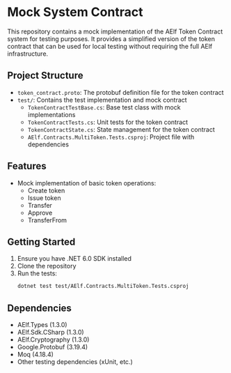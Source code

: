 # Mock System Contract

This repository contains a mock implementation of the AElf Token Contract system for testing purposes. It provides a simplified version of the token contract that can be used for local testing without requiring the full AElf infrastructure.

## Project Structure

- `token_contract.proto`: The protobuf definition file for the token contract
- `test/`: Contains the test implementation and mock contract
  - `TokenContractTestBase.cs`: Base test class with mock implementations
  - `TokenContractTests.cs`: Unit tests for the token contract
  - `TokenContractState.cs`: State management for the token contract
  - `AElf.Contracts.MultiToken.Tests.csproj`: Project file with dependencies

## Features

- Mock implementation of basic token operations:
  - Create token
  - Issue token
  - Transfer
  - Approve
  - TransferFrom

## Getting Started

1. Ensure you have .NET 6.0 SDK installed
2. Clone the repository
3. Run the tests:
   ```bash
   dotnet test test/AElf.Contracts.MultiToken.Tests.csproj
   ```

## Dependencies

- AElf.Types (1.3.0)
- AElf.Sdk.CSharp (1.3.0)
- AElf.Cryptography (1.3.0)
- Google.Protobuf (3.19.4)
- Moq (4.18.4)
- Other testing dependencies (xUnit, etc.) 
